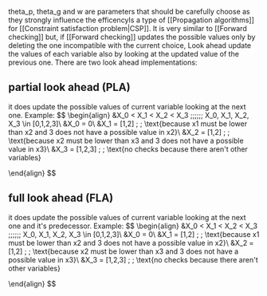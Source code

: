 theta_p, theta_g and w are parameters that should be carefully choose  as they strongly influence the efficencyIs a type of [[Propagation algorithms]] for [[Constraint satisfaction problem|CSP]].
It is very similar to [[Forward checking]] but, if [[Forward checking]] updates the possible values only by deleting the one incompatible with the current choice, Look ahead update the values of each variable also by looking at the updated value of the previous one.
There are two look ahead implementations:

## partial look ahead (PLA)
it does update the possible values of current variable looking at the next one.
Example:
$$
\begin{align}
&X_0 < X_1 < X_2 < X_3 \;\;\;\;\;\; X_0, X_1, X_2, X_3 \in [0,1,2,3]\\
&X_0 = 0\\
&X_1 = [1,2] \; \; \text{because x1 must be lower than x2 and 3 does not have a possible value in x2}\\
&X_2 = [1,2] \; \; \text{because x2 must be lower than x3 and 3 does not have a possible value in x3}\\
&X_3 = [1,2,3] \; \; \text{no checks because there aren't other variables}

\end{align}
$$

## full look ahead (FLA)
it does update the possible values of current variable looking at the next one and it's predecessor.
Example:
$$
\begin{align}
&X_0 < X_1 < X_2 < X_3 \;\;\;\;\;\; X_0, X_1, X_2, X_3 \in [0,1,2,3]\\
&X_0 = 0\\
&X_1 = [1,2] \; \; \text{because x1 must be lower than x2 and 3 does not have a possible value in x2}\\
&X_2 = [1,2] \; \; \text{because x2 must be lower than x3 and 3 does not have a possible value in x3}\\
&X_3 = [1,2,3] \; \; \text{no checks because there aren't other variables}

\end{align}
$$